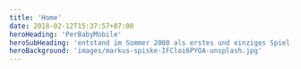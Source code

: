 ```yaml
---
title: 'Home'
date: 2018-02-12T15:37:57+07:00
heroHeading: 'PerBabyMobile'
heroSubHeading: 'entstand im Sommer 2000 als erstes und einziges Spiel- und Bewegungszentrum für Babys und Kleinkinder in Frankfurt. Ein Spielraum, der speziell für Babys und Kleinkinder eingerichtet wurde. Wir haben uns zum Ziel gesetzt, Eltern und ihre Babys optimal beim Bindungs- und Beziehungsaufbau zu begleiten und zu unterstützen..'
heroBackground: 'images/markus-spiske-IFCloi6PYOA-unsplash.jpg'
---
```


